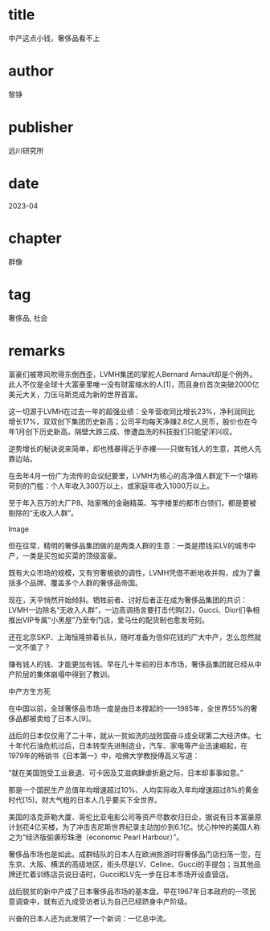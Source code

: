 # title
中产这点小钱，奢侈品看不上

# author
黎铮

# publisher
远川研究所

# date
2023-04

# chapter
群像

# tag
奢侈品, 社会

# remarks

富豪们被寒风吹得东倒西歪，LVMH集团的掌舵人Bernard Arnault却是个例外。此人不仅是全球十大富豪里唯一没有财富缩水的人[1]，而且身价首次突破2000亿美元大关，力压马斯克成为新的世界首富。

这一切源于LVMH在过去一年的超强业绩：全年营收同比增长23%，净利润同比增长17%，双双创下集团历史新高；公司平均每天净赚2.8亿人民币，股价也在今年1月创下历史新高。隔壁大跌三成、惨遭血洗的科技股们只能望洋兴叹。

逆势增长的秘诀说来简单，却也残暴得近乎赤裸——只做有钱人的生意，其他人先靠边站。

在去年4月一份广为流传的会议纪要里，LVMH为核心的高净值人群定下一个堪称苛刻的门槛：个人年收入300万以上，或家庭年收入1000万以上。

至于年入百万的大厂P8、陆家嘴的金融精英、写字楼里的都市白领们，都是要被剔除的“无收入人群”。

Image


但在往常，精明的奢侈品集团做的是两类人群的生意：一类是攒钱买LV的城市中产，一类是买包如买菜的顶级富豪。

既有大众市场的规模，又有穷奢极欲的调性，LVMH凭借不断地收并购，成为了囊括多个品牌、覆盖多个人群的奢侈品帝国。

现在，天平悄然开始倾斜。牺牲前者、讨好后者正在成为奢侈品集团的共识：LVMH一边除名“无收入人群”，一边高调扬言要打击代购[2]，Gucci、Dior们争相推出VIP专属“小黑屋”乃至专门店，爱马仕的配货制也愈发苛刻。

还在北京SKP、上海恒隆排着长队，随时准备为信仰花钱的广大中产，怎么忽然就一文不值了？



赚有钱人的钱、才能更加有钱。早在几十年前的日本市场，奢侈品集团就已经从中产阶层的集体崩塌中得到了教训。


中产方生方死


在中国以前，全球奢侈品市场一度是由日本撑起的——1985年，全世界55%的奢侈品都被卖给了日本人[9]。

战后的日本仅仅用了二十年，就从一贫如洗的战败国奋斗成全球第二大经济体。七十年代石油危机过后，日本转型先进制造业，汽车、家电等产业迅速崛起，在1979年的畅销书《日本第一》中，哈佛大学教授傅高义写道：

“就在美国饱受工业衰退、可卡因及艾滋病肆虐折磨之际，日本却事事如意。”

那是一个国民生产总值年均增速超过10%、人均实际收入年均增速超过8%的黄金时代[15]，财大气粗的日本人几乎要买下全世界。

美国的洛克菲勒大厦、哥伦比亚电影公司等资产尽数收归日企，据说有日本富豪原计划花4亿买楼，为了冲击吉尼斯世界纪录主动加价到6.1亿。忧心忡忡的美国人称之为“经济版偷袭珍珠港（economic Pearl Harbour）”。

奢侈品市场也是如此。成群结队的日本人在欧洲旅游时将奢侈品门店扫荡一空，在东京、大阪、横滨的高级地区，街头尽是LV、Celine、Gucci的手提包；当其他品牌还忙着训练店员说日语时，Gucci和LV先一步在日本市场开设直营店。

战后脱贫的新中产成了日本奢侈品市场的基本盘。早在1967年日本政府的一项民意调查中，就有近九成受访者认为自己已经跻身中产阶级。

兴奋的日本人还为此发明了一个新词：一亿总中流。
